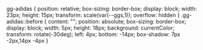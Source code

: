 gg-adidas {
    position: relative;
    box-sizing: border-box;
    display: block;
    width: 23px;
    height: 15px;
    transform: scale(var(--ggs,1));
    overflow: hidden
}
.gg-adidas::before {
    content: "";
    position: absolute;
    box-sizing: border-box;
    display: block;
    width: 5px;
    height: 18px;
    background: currentColor;
    transform: rotate(-30deg);
    left: 4px;
    bottom: -14px;
    box-shadow: 7px -2px,14px -4px
}
